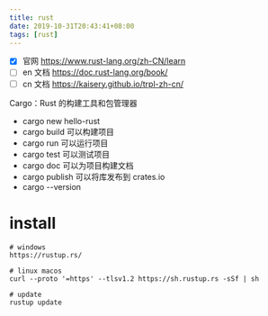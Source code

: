 ```yaml
---
title: rust
date: 2019-10-31T20:43:41+08:00
tags: [rust]
---
```


- [x] 官网 https://www.rust-lang.org/zh-CN/learn
- [ ] en 文档 https://doc.rust-lang.org/book/
- [ ] cn 文档 https://kaisery.github.io/trpl-zh-cn/

Cargo：Rust 的构建工具和包管理器

- cargo new hello-rust
- cargo build 可以构建项目
- cargo run 可以运行项目
- cargo test 可以测试项目
- cargo doc 可以为项目构建文档
- cargo publish 可以将库发布到 crates.io
- cargo --version

# install

```shell
# windows
https://rustup.rs/

# linux macos
curl --proto '=https' --tlsv1.2 https://sh.rustup.rs -sSf | sh

# update
rustup update
```


